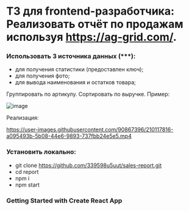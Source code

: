 # ТЗ для frontend-разработчика: Реализовать отчёт по продажам используя https://ag-grid.com/. 

### Использовать 3 источника данных (***): 
* для получения статистики (предоставлен ключ);
* для получения фото;
* для вывода наименования и остатков товара;

Группировать по артикулу. Сортировать по выручке. Пример:

![image](https://user-images.githubusercontent.com/90867396/210116676-93ade046-81f1-486f-879f-b796d77da510.png)

Реализация:

https://user-images.githubusercontent.com/90867396/210117816-a095493b-5b08-44e6-9893-737fbb24e5e5.mp4

### Установить локально:

* git clone https://github.com/339598u5uut/sales-report.git
* cd report
* npm i
* npm start


### Getting Started with Create React App
